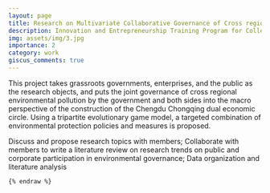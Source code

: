 ```yaml
---
layout: page
title: Research on Multivariate Collaborative Governance of Cross regional Environmental Pollution
description: Innovation and Entrepreneurship Training Program for College Students
img: assets/img/3.jpg
importance: 2
category: work
giscus_comments: true
---
```


This project takes grassroots governments, enterprises, and the public as the research objects, and puts the joint governance of cross regional environmental pollution by the government and both sides into the macro perspective of the construction of the Chengdu Chongqing dual economic circle. Using a tripartite evolutionary game model, a targeted combination of environmental protection policies and measures is proposed.

Discuss and propose research topics with members; Collaborate with members to write a literature review on research trends on public and corporate participation in environmental governance; Data organization and literature analysis



```
{% endraw %}
